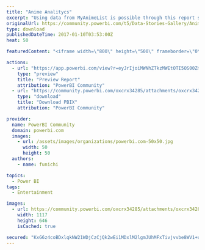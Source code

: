 ```yaml
---
title: "Anime Analitycs"
excerpt: "Using data from MyAnimeList is possible through this report show all major Anime on the site . On the first page you can see how they are distributed"
originalUrl: https://community.powerbi.com/t5/Data-Stories-Gallery/Anime-Analitycs/m-p/111203
type: download
publishedDateTime: 2017-01-10T03:53:00Z
heat: 50

featuredContent: "<iframe width=\"800\" height=\"500\" frameborder=\"0\" src=\"https://app.powerbi.com/view?r=eyJrIjoiMWNhZTkzMWEtOTI5OS00ZmQ0LWJhOGEtNTliMzBiZjRjYWY4IiwidCI6ImIzYmNlMTdhLWZhYzktNDEwYS1iMWI1LTMyYmJkM2UwMTVmNSIsImMiOjh9\"></iframe>"

actions:
  - url: "https://app.powerbi.com/view?r=eyJrIjoiMWNhZTkzMWEtOTI5OS00ZmQ0LWJhOGEtNTliMzBiZjRjYWY4IiwidCI6ImIzYmNlMTdhLWZhYzktNDEwYS1iMWI1LTMyYmJkM2UwMTVmNSIsImMiOjh9"
    type: "preview"
    title: "Preview Report"
    attribution: "PowerBI Community"
  - url: "https://community.powerbi.com/oxcrx34285/attachments/oxcrx34285/DataStoriesGallery/544/2/Anime.pbix"
    type: "download"
    title: "Download PBIX"
    attribution: "PowerBI Community"

provider:
  name: PowerBI Community
  domain: powerbi.com
  images:
    - url: /assets/images/organizations/powerbi.com-50x50.jpg
      width: 50
      height: 50
  authors:
    - name: funichi

topics:
  - Power BI
tags:
  - Entertainment

images:
  - url: https://community.powerbi.com/oxcrx34285/attachments/oxcrx34285/DataStoriesGallery/544/1/Immagine%20029.png
    width: 1117
    height: 646
    isCached: true

secured: "KxG6z4coBDxlqkNW21WDjCzCjQk2wEi1MDxlM2lgmJUhMFxTivjvvbe8WV1+ubJb8abP8NMAIQ/AQLKN01VbzBWRiw6xgwHOmHKspX/8k3wYxHXftnF9nPltf5xXBxPle8NbZdGsfj48FqPgctduN2PldstNc1z9jJBxb1uxUTZLhaM5jWxrBQItrapxLMhAdlGWT5AhlRK9reLxVFLY1YGUT8CrBtxu4E6qWSXR+K5tSrlOz1TNrrtx9XieUXXpfAJ9uUujHEKtnYzI0u924n3HpCaBANcdpBnYTZ/9Gb6YGkwTzQ66Ok0k1OfHI1kjPE4ps7w2WWfqoXsz1Nm9GUYgPLq3gkIRZwCOs3y3iZ0l4wrh8HeDdQVMJcaSV9DNw5msbVaNiptDi2tyu/rUjXTdfxaBc2yZr0bF8HH+uhMixGd3uc7NiiwamIiJU8ya;IqtNF8jZ66W8U2D3hORf6w=="
---
```


